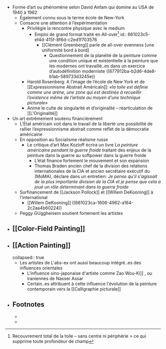 - Forme d’art ou phénomène selon David Anfam qui domine au USA de 1940 à 1962
	- Également connu sous le terme école de New-York
	- Consacre une attention à l’expérimentation
		- Privilégie la rencontre physique avec le medium
			- Emploi de grand format traité en All-over[^2]
			  id:: 661023c5-ef4d-415f-8f6d-c2ed1f703576
				- [[Clément Greenberg]] parle de all-over evenness [une uniformité bord à bord]
					- Questionnement de la planéité de la peinture comme une condition unique et existentielle à la peinture que les modernes ont travaillé..es dans un exercice d’autodéfinition moderniste ((677912ba-b2d6-4de8-b1ab-589733d3245e))
		- Harold Rosenberg:  A l’image de l’école de New York et de [[Expressionnisme Abstrait Américain]]: 
		  *«la toile est définie comme une arène, une zone qui est destinée à recueillir l’existence même de l’artiste au moyen d’une technique picturale»*
		- Anime le culte de singularité et d’originalité – réarticulation de [[L'Originalité]]
- Un art extrêmement soutenu financièrement
	- L’État américain voit dans le travail de la liberté une possibilité de rallier l’expressionnisme abstrait comme reflet de la démocratie américaine
	- En opposition au Socialisme réalisme russe
		- Le critique d’art Max Kozloff écrira un livre *La peinture américaine pendant la guerre froide*  traitant des enjeux de la peinture dans la guerre au softpower dans la guerre froide
			- L’état finance fortement le mouvement et son expansion
			- Thomas Braden ancien chef de la division des relations internationales de la CIA et ancien secrétaire exécutif du (MoMA), déclare dans un entretien: *Je pense qu'il s'agissait de la plus importante division de la CIA et je pense que cela a joué un rôle déterminant dans la guerre froide*
	- Surfinancement de [[Jackson Pollock]] et [[Willem DeKooning]] à l'international
		- [[Willem DeKooning]]  ((661023ca-1606-4962-a164-2c2aa4b60224))
	- Peggy GUggheniem soutient fortement les artistes
- ## [[Color-Field Painting]]
- ## [[Action Painting]]
  collapsed:: true
	- Les artistes de L'abs-ex ont aussi beaucoup intégré..es des influences orientales
		- L'influence sino-japonaise d'artiste comme Zao Wou-Ki]] , ou iraniennes de Nasser Assar
		- Certain..es attribuent à cette influence l'évolution de la peinture contemporain vers la [[Calligraphie picturale]]
- ## Footnotes
	- [^1]:Livre de David Anfam spécialiste de l’expressionnisme abstrait
	  «L’Expressionnisme abstrait n’était pas un mouvement mais un
	  "phénomène"»
	- [^2]: Recouvrement total de la toile – sans centre ni périphérie >
	  ce qui supprime toute profondeur de champ